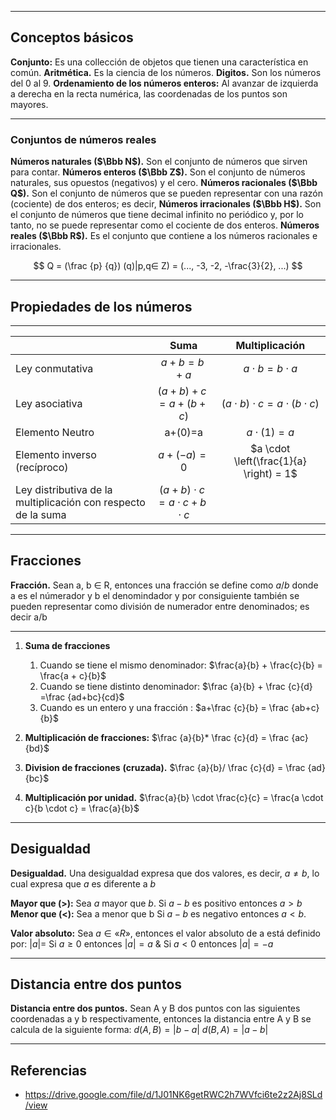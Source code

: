 ****
## Conceptos básicos

**Conjunto:** Es una collección de objetos que tienen una característica en común.
**Aritmética.** Es la ciencia de los números.
**Digitos.** Son los números del 0 al 9.
**Ordenamiento de los números enteros:** Al avanzar de izquierda a derecha en la recta numérica, las coordenadas de los puntos son mayores.

---
### Conjuntos de números reales

**Números naturales ($\Bbb N$).** Son el conjunto de números que sirven para contar.
**Números enteros ($\Bbb Z$).** Son el conjunto de números naturales, sus opuestos (negativos) y el cero.
**Números racionales ($\Bbb Q$).** Son el conjunto de números que se pueden representar con una razón (cociente) de dos enteros; es decir,
**Números irracionales ($\Bbb H$).** Son el conjunto de números que tiene decimal infinito no periódico y, por lo tanto, no se puede representar como el cociente de dos enteros.
**Números reales ($\Bbb R$).** Es el conjunto que contiene a los números racionales e irracionales.

$$ Q = (\frac {p} {q}) (q)|p,q∈ Z) = (..., -3, -2, -\frac{3}{2}, ...) $$

---
## Propiedades de los números

---
|                                                               |                   Suma                    |               Multiplicación               |
| ------------------------------------------------------------- |:-----------------------------------------:|:------------------------------------------:|
| Ley conmutativa                                               |              $a + b = b + a$              |          $a \cdot b = b \cdot a$           |
| Ley asociativa                                                |        $(a + b) + c = a +(b + c)$         | $(a \cdot b) \cdot c = a \cdot(b \cdot c)$ |
| Elemento Neutro                                               |                  a+(0)=a                  |             $a \cdot (1) = a$              |
| Elemento inverso (recíproco)                                  |                $a+(-a)=0$                 |  $a \cdot \left(\frac{1}{a} \right) = 1$   |
| Ley distributiva de la multiplicación con respecto de la suma | $(a + b) \cdot c = a \cdot c + b \cdot c$ |                                            |


---
## Fracciones

**Fracción.** Sean a, b ∈ R, entonces una fracción se define como $a/b$ donde a es el númerador y b el denomindador y por consiguiente también se pueden representar como división de numerador entre denominados; es decir a/b

---
1. **Suma de fracciones**

	1. Cuando se tiene el mismo denominador: $\frac{a}{b} + \frac{c}{b} = \frac{a + c}{b}$
	2. Cuando se tiene distinto denominador: $\frac {a}{b} + \frac {c}{d} =\frac {ad+bc}{cd}$
	3. Cuando es un entero y una fracción : $a+\frac {c}{b} = \frac {ab+c}{b}$

2. **Multiplicación de fracciones:** $\frac {a}{b}* \frac {c}{d} = \frac {ac}{bd}$
3. **Division de fracciones** **(cruzada).** $\frac {a}{b}/ \frac {c}{d} = \frac {ad}{bc}$
4. **Multiplicación por unidad.** $\frac{a}{b} \cdot \frac{c}{c} = \frac{a \cdot c}{b \cdot c} = \frac{a}{b}$

---
## Desigualdad

**Desigualdad.** Una desigualdad expresa que dos valores, es decir, $a\ne b$, lo cual expresa que $a$ es diferente a $b$

**Mayor que (>):** Sea $a$ mayor que $b$. Si $a-b$ es positivo entonces $a>b$
**Menor que (<):** Sea a menor que b Si $a-b$ es negativo entonces $a<b$.

**Valor absoluto:** Sea $a ∈ «R»$, entonces el valor absoluto de a está definido por: $|a|=$ Si $a≥ 0$ entonces $|a|=a$ & Si $a<0$ entonces $|a|=-a$

---
## Distancia entre dos puntos

**Distancia entre dos puntos.** Sean A y B dos puntos con las siguientes coordenadas a y b respectivamente, entonces la distancia entre A y B se calcula de la siguiente forma: $d(A,B) =|b-a|$ $d(B,A)= |a-b|$

---
## Referencias 

- https://drive.google.com/file/d/1J01NK6getRWC2h7WVfci6te2z2Aj8SLd/view